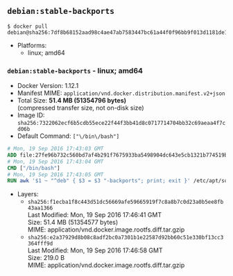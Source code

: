 ## `debian:stable-backports`

```console
$ docker pull debian@sha256:7df8b68152aad98c4ae47ab7583447bc61a44f0f96bb9f013d1181de1e50a347
```

-	Platforms:
	-	linux; amd64

### `debian:stable-backports` - linux; amd64

-	Docker Version: 1.12.1
-	Manifest MIME: `application/vnd.docker.distribution.manifest.v2+json`
-	Total Size: **51.4 MB (51354796 bytes)**  
	(compressed transfer size, not on-disk size)
-	Image ID: `sha256:7322062ecf6b5cdb55ece22f44f3bb41d8c0717714704bb32c69aeaa4f7cd06b`
-	Default Command: `["\/bin\/bash"]`

```dockerfile
# Mon, 19 Sep 2016 17:43:03 GMT
ADD file:27fe96b732c560bd7af4b291f7675933ba5498904dc643e5cb1321b774519b08 in / 
# Mon, 19 Sep 2016 17:43:04 GMT
CMD ["/bin/bash"]
# Mon, 19 Sep 2016 17:43:05 GMT
RUN awk '$1 ~ "^deb" { $3 = $3 "-backports"; print; exit }' /etc/apt/sources.list > /etc/apt/sources.list.d/backports.list
```

-	Layers:
	-	`sha256:f1ecba1f8c443d51dc56669afe59665919f7c8a8b7c0d23a0b5ee8fb43aa1366`  
		Last Modified: Mon, 19 Sep 2016 17:46:41 GMT  
		Size: 51.4 MB (51354577 bytes)  
		MIME: application/vnd.docker.image.rootfs.diff.tar.gzip
	-	`sha256:e2a37929d8b08c8adf2bc0a7301b1e22587d92bb60c51e330bf13cc3364fff9d`  
		Last Modified: Mon, 19 Sep 2016 17:46:58 GMT  
		Size: 219.0 B  
		MIME: application/vnd.docker.image.rootfs.diff.tar.gzip

